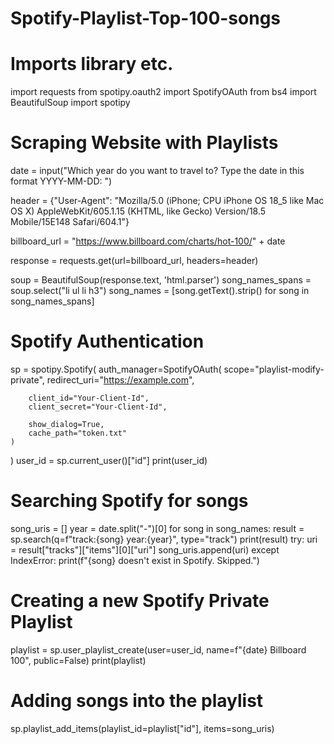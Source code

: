 # Spotify-Playlist-Top-100-songs


# Imports library etc.
import requests
from spotipy.oauth2 import SpotifyOAuth
from bs4 import BeautifulSoup
import spotipy

# Scraping Website with Playlists
date = input("Which year do you want to travel to? Type the date in this format YYYY-MM-DD: ")

header = {"User-Agent": "Mozilla/5.0 (iPhone; CPU iPhone OS 18_5 like Mac OS X) AppleWebKit/605.1.15 (KHTML, like Gecko) Version/18.5 Mobile/15E148 Safari/604.1"}


billboard_url = "https://www.billboard.com/charts/hot-100/" + date

response = requests.get(url=billboard_url, headers=header)

soup = BeautifulSoup(response.text, 'html.parser')
song_names_spans = soup.select("li ul li h3")
song_names = [song.getText().strip() for song in song_names_spans]

# Spotify Authentication
sp = spotipy.Spotify(
    auth_manager=SpotifyOAuth(
        scope="playlist-modify-private",
        redirect_uri="https://example.com",
        
        client_id="Your-Client-Id",
        client_secret="Your-Client-Id",
        
        show_dialog=True,
        cache_path="token.txt"
    )
)
user_id = sp.current_user()["id"]
print(user_id)

# Searching Spotify for songs

song_uris = []
year = date.split("-")[0]
for song in song_names:
    result = sp.search(q=f"track:{song} year:{year}", type="track")
    print(result)
    try:
        uri = result["tracks"]["items"][0]["uri"]
        song_uris.append(uri)
    except IndexError:
        print(f"{song} doesn't exist in Spotify. Skipped.")

# Creating a new Spotify Private Playlist
playlist = sp.user_playlist_create(user=user_id, name=f"{date} Billboard 100", public=False)
print(playlist)

# Adding songs into the playlist
sp.playlist_add_items(playlist_id=playlist["id"], items=song_uris)